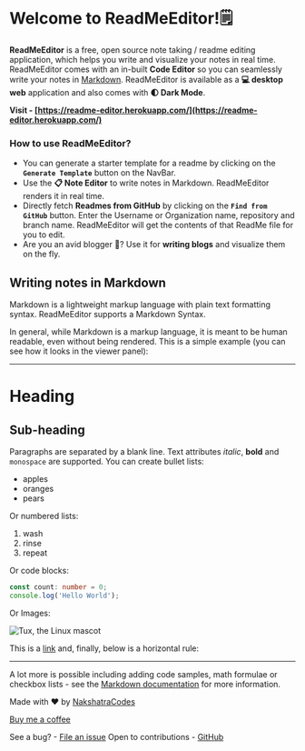 # Welcome to ReadMeEditor!🗒️

**ReadMeEditor** is a free, open source note taking / readme editing application, which helps you write and visualize your notes in real time. ReadMeEditor comes with an in-built **Code Editor** so you can seamlessly write your notes in [Markdown](https://www.markdownguide.org/basic-syntax/). ReadMeEditor is available as a **💻 desktop web** application and also comes with **🌓 Dark Mode**.

**Visit - [https://readme-editor.herokuapp.com/](https://readme-editor.herokuapp.com/)**

### How to use ReadMeEditor?

- You can generate a starter template for a readme by clicking on the **`Generate Template`** button on the NavBar.
- Use the **📋 Note Editor** to write notes in Markdown. ReadMeEditor renders it in real time.
- Directly fetch **Readmes from GitHub** by clicking on the **`Find from GitHub`** button. Enter the Username or Organization name, repository and branch name. ReadMeEditor will get the contents of that ReadMe file for you to edit.
- Are you an avid blogger 📔? Use it for **writing blogs** and visualize them on the fly.

## Writing notes in Markdown

Markdown is a lightweight markup language with plain text formatting syntax. ReadMeEditor supports a Markdown Syntax.

In general, while Markdown is a markup language, it is meant to be human readable, even without being rendered. This is a simple example (you can see how it looks in the viewer panel):

---

# Heading

## Sub-heading

Paragraphs are separated by a blank line. Text attributes _italic_, **bold** and `monospace` are supported. You can create bullet lists:

- apples
- oranges
- pears

Or numbered lists:

1. wash
2. rinse
3. repeat

Or code blocks:

```typescript
const count: number = 0;
console.log('Hello World');
```

Or Images:

![Tux, the Linux mascot](https://b.thumbs.redditmedia.com/YGpPBpmeQEzvAk8pMz1bYJgbe22izpwjp30_aceCQ5U.png)

This is a [link](https://nakshatrasaxena.me) and, finally, below is a horizontal rule:

---

A lot more is possible including adding code samples, math formulae or checkbox lists - see the [Markdown documentation](https://www.markdownguide.org/basic-syntax/) for more information.

Made with ❤ by [NakshatraCodes](https://nakshatrasaxena.me)

[Buy me a coffee](https://www.buymeacoffee.com/nakshatrasaxena)

See a bug? - [File an issue](https://github.com/NakshatraCodes/readme-editor/issues)
Open to contributions - [GitHub](https://github.com/NakshatraCodes/readme-editor)
